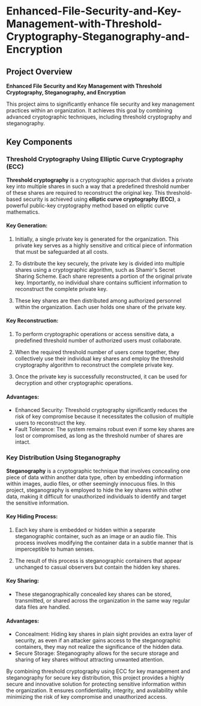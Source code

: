 # Enhanced-File-Security-and-Key-Management-with-Threshold-Cryptography-Steganography-and-Encryption

## Project Overview

**Enhanced File Security and Key Management with Threshold Cryptography, Steganography, and Encryption**

This project aims to significantly enhance file security and key management practices within an organization. It achieves this goal by combining advanced cryptographic techniques, including threshold cryptography and steganography.


## Key Components

### Threshold Cryptography Using Elliptic Curve Cryptography (ECC)

**Threshold cryptography** is a cryptographic approach that divides a private key into multiple shares in such a way that a predefined threshold number of these shares are required to reconstruct the original key. This threshold-based security is achieved using **elliptic curve cryptography (ECC)**, a powerful public-key cryptography method based on elliptic curve mathematics.

#### Key Generation:
1. Initially, a single private key is generated for the organization. This private key serves as a highly sensitive and critical piece of information that must be safeguarded at all costs.

2. To distribute the key securely, the private key is divided into multiple shares using a cryptographic algorithm, such as Shamir's Secret Sharing Scheme. Each share represents a portion of the original private key. Importantly, no individual share contains sufficient information to reconstruct the complete private key.

3. These key shares are then distributed among authorized personnel within the organization. Each user holds one share of the private key.

#### Key Reconstruction:
1. To perform cryptographic operations or access sensitive data, a predefined threshold number of authorized users must collaborate.

2. When the required threshold number of users come together, they collectively use their individual key shares and employ the threshold cryptography algorithm to reconstruct the complete private key.

3. Once the private key is successfully reconstructed, it can be used for decryption and other cryptographic operations.

#### Advantages:
- Enhanced Security: Threshold cryptography significantly reduces the risk of key compromise because it necessitates the collusion of multiple users to reconstruct the key.
- Fault Tolerance: The system remains robust even if some key shares are lost or compromised, as long as the threshold number of shares are intact.

### Key Distribution Using Steganography

**Steganography** is a cryptographic technique that involves concealing one piece of data within another data type, often by embedding information within images, audio files, or other seemingly innocuous files. In this project, steganography is employed to hide the key shares within other data, making it difficult for unauthorized individuals to identify and target the sensitive information.

#### Key Hiding Process:
1. Each key share is embedded or hidden within a separate steganographic container, such as an image or an audio file. This process involves modifying the container data in a subtle manner that is imperceptible to human senses.

2. The result of this process is steganographic containers that appear unchanged to casual observers but contain the hidden key shares.

#### Key Sharing:
- These steganographically concealed key shares can be stored, transmitted, or shared across the organization in the same way regular data files are handled.

#### Advantages:
- Concealment: Hiding key shares in plain sight provides an extra layer of security, as even if an attacker gains access to the steganographic containers, they may not realize the significance of the hidden data.
- Secure Storage: Steganography allows for the secure storage and sharing of key shares without attracting unwanted attention.

By combining threshold cryptography using ECC for key management and steganography for secure key distribution, this project provides a highly secure and innovative solution for protecting sensitive information within the organization. It ensures confidentiality, integrity, and availability while minimizing the risk of key compromise and unauthorized access.
